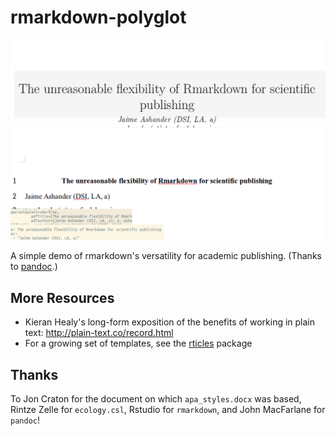 # rmarkdown-polyglot

![](all.png)

A simple demo of rmarkdown's versatility for academic publishing. (Thanks
to [pandoc](http://pandoc.org/).)

## More Resources

* Kieran Healy's long-form exposition of the benefits of working in plain text: http://plain-text.co/record.html 
* For a growing set of templates, see the [rticles](https://github.com/rstudio/rticles) package


## Thanks

To Jon Craton for the document on which `apa_styles.docx` was based, Rintze
Zelle for `ecology.csl`, Rstudio for `rmarkdown`, and John MacFarlane for
`pandoc`!
